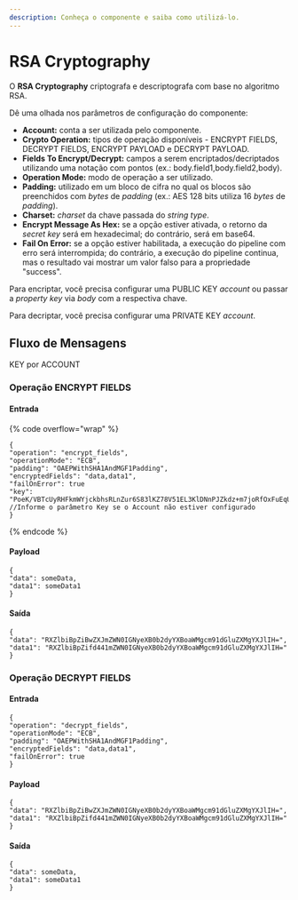 ```yaml
---
description: Conheça o componente e saiba como utilizá-lo.
---
```


# RSA Cryptography

O **RSA Cryptography** criptografa e descriptografa com base no algoritmo RSA.

Dê uma olhada nos parâmetros de configuração do componente:

* **Account:** conta a ser utilizada pelo componente.
* **Crypto Operation:** tipos de operação disponíveis - ENCRYPT FIELDS, DECRYPT FIELDS, ENCRYPT PAYLOAD e DECRYPT PAYLOAD.
* **Fields To Encrypt/Decrypt:** campos a serem encriptados/decriptados utilizando uma notação com pontos (ex.: body.field1,body.field2,body).
* **Operation Mode:** modo de operação a ser utilizado.
* **Padding:** utilizado em um bloco de cifra no qual os blocos são preenchidos com _bytes_ de _padding_ (ex.: AES 128 bits utiliza 16 _bytes_ de _padding_).
* **Charset:** _charset_ da chave passada do _string type_.
* **Encrypt Message As Hex:** se a opção estiver ativada, o retorno da _secret key_ será em hexadecimal; do contrário, será em base64.
* **Fail On Error:** se a opção estiver habilitada, a execução do pipeline com erro será interrompida; do contrário, a execução do pipeline continua, mas o resultado vai mostrar um valor falso para a propriedade "success".

Para encriptar, você precisa configurar uma PUBLIC KEY _account_ ou passar a _property key_ via _body_ com a respectiva chave.

Para decriptar, você precisa configurar uma PRIVATE KEY _account_.

## Fluxo de Mensagens <a href="#fluxo-de-mensagens" id="fluxo-de-mensagens"></a>

KEY por ACCOUNT

### Operação ENCRYPT FIELDS <a href="#operao-encrypt-fields" id="operao-encrypt-fields"></a>

#### **Entrada**

{% code overflow="wrap" %}
```
{
"operation": "encrypt_fields",
"operationMode": "ECB",
"padding": "OAEPWithSHA1AndMGF1Padding",
"encryptedFields": "data,data1",
"failOnError": true
"key": "PoeK/VBTcUyRHFkmWYjckbhsRLnZur6S83lKZ78V51EL3KlDNnPJZkdz+m7joRfOxFuEqU=" //Informe o parâmetro Key se o Account não estiver configurado
}
```
{% endcode %}

#### **Payload**

```
{
"data": someData,
"data1": someData1
}
```

#### **Saída**

```
{
"data": "RXZlbiBpZiBwZXJmZWN0IGNyeXB0b2dyYXBoaWMgcm91dGluZXMgYXJlIH=",
"data1": "RXZlbiBpZifd441mZWN0IGNyeXB0b2dyYXBoaWMgcm91dGluZXMgYXJlIH="
}

```

### Operação DECRYPT FIELDS <a href="#operao-decrypt-fields" id="operao-decrypt-fields"></a>

#### **Entrada**

```
{
"operation": "decrypt_fields",
"operationMode": "ECB",
"padding": "OAEPWithSHA1AndMGF1Padding",
"encryptedFields": "data,data1",
"failOnError": true
}
```

#### **Payload**

```
{
"data": "RXZlbiBpZiBwZXJmZWN0IGNyeXB0b2dyYXBoaWMgcm91dGluZXMgYXJlIH=",
"data1": "RXZlbiBpZifd441mZWN0IGNyeXB0b2dyYXBoaWMgcm91dGluZXMgYXJlIH="
}
```

#### **Saída**

```
{
"data": someData,
"data1": someData1
}
```
